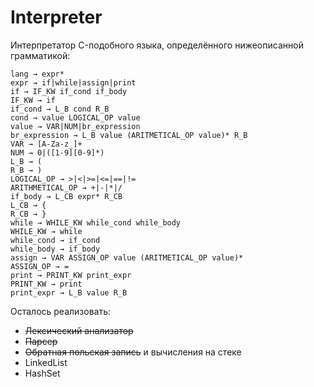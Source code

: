 # Interpreter
Интерпретатор C-подобного языка, определённого нижеописанной грамматикой:

```
lang → expr*
expr → if|while|assign|print
if → IF_KW if_cond if_body
IF_KW → if
if_cond → L_B cond R_B
cond → value LOGICAL_OP value
value → VAR|NUM|br_expression
br_expression → L_B value (ARITMETICAL_OP value)* R_B
VAR → [A-Za-z_]+
NUM → 0|([1-9][0-9]*)
L_B → (
R_B → )
LOGICAL_OP → >|<|>=|<=|==|!=
ARITHMETICAL_OP → +|-|*|/
if_body → L_CB expr* R_CB
L_CB → {
R_CB → }
while → WHILE_KW while_cond while_body
WHILE_KW → while
while_cond → if_cond
while_body → if_body
assign → VAR ASSIGN_OP value (ARITMETICAL_OP value)*
ASSIGN_OP → =
print → PRINT_KW print_expr
PRINT_KW → print
print_expr → L_B value R_B
```
Осталось реализовать:
* ~~Лексический анализатор~~
* ~~Парсер~~
* ~~Обратная польская запись~~ и вычисления на стеке
* LinkedList
* HashSet